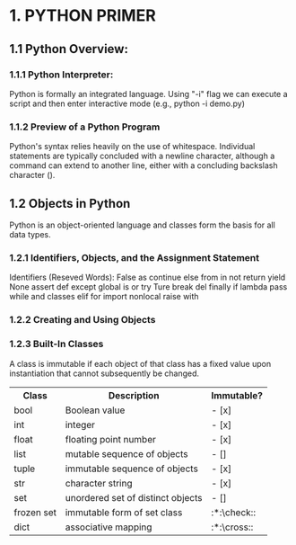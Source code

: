 # 1. PYTHON PRIMER


## 1.1 Python Overview:
### 1.1.1 Python Interpreter:
Python is formally an integrated language.
Using "-i" flag we can execute a script and then enter interactive mode (e.g., python -i demo.py)

### 1.1.2 Preview of a Python Program
Python's syntax relies heavily on the use of whitespace.
Individual statements are typically concluded with a newline character, although a command can extend to another line, either with a concluding backslash character (\).

## 1.2 Objects in Python
Python is an object-oriented language and classes form the basis for all data types.

### 1.2.1 Identifiers, Objects, and the Assignment Statement
Identifiers (Reseved Words):
False       as      continue     else    from    in       not     return  yield
None        assert  def          except  global  is       or      try
Ture        break   del          finally if      lambda   pass    while
and         classes elif         for     import  nonlocal raise   with

### 1.2.2 Creating and Using Objects

### 1.2.3 Built-In Classes
A class is immutable if each object of that class has a fixed value upon instantiation that cannot subsequently be changed.

<table>
  <tr>
    <th>Class</th>
    <th>Description</th>
    <th>Immutable?</th>
  </tr>

  <tr>
    <td>bool</td>
    <td>Boolean value</td>
    <td> - [x]</td>
  </tr>

  <tr>
    <td>int</td>
    <td>integer</td>
    <td> - [x]</td>
  </tr>

  <tr>
    <td>float</td>
    <td>floating point number</td>
    <td> - [x]</td>
  </tr>

  <tr>
    <td>list</td>
    <td>mutable sequence of objects</td>
    <td> - []</td>
  </tr>

  <tr>
    <td>tuple</td>
    <td>immutable sequence of objects</td>
    <td> - [x]</td>
  </tr>

  <tr>
    <td>str</td>
    <td>character string</td>
    <td> - [x]</td>
  </tr>

  <tr>
    <td>set</td>
    <td>unordered set of distinct objects</td>
    <td> - []</td>
  </tr>

  <tr>
    <td>frozen set</td>
    <td>immutable form of set class</td>
    <td>:*:\check::</td>
  </tr>

  <tr>
    <td>dict</td>
    <td>associative mapping</td>
    <td>:*:\cross::</td>
  </tr>
</table>
